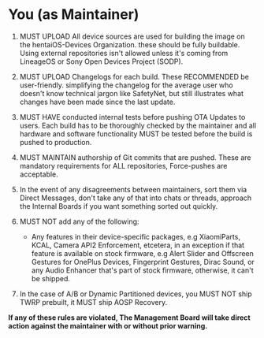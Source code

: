# You (as Maintainer)

1. MUST UPLOAD
All device sources are used for building the image on the hentaiOS-Devices Organization. these should be fully buildable. Using external repositories isn't allowed unless it's coming from LineageOS or Sony Open Devices Project (SODP).

2. MUST UPLOAD Changelogs for each build. These RECOMMENDED be user-friendly. simplifying the changelog for the average user who doesn't know technical jargon like SafetyNet, but still illustrates what changes have been made since the last update.

3. MUST HAVE conducted internal tests before pushing OTA Updates to users. Each build has to be thoroughly checked by the maintainer and all hardware and software functionality MUST be tested before the build is pushed to production.

4. MUST MAINTAIN authorship of Git commits that are pushed. These are mandatory requirements for ALL repositories, Force-pushes are acceptable.

5. In the event of any disagreements between maintainers, sort them via Direct Messages, don't take any of that into chats or threads, approach the Internal Boards if you want something sorted out quickly.

6. MUST NOT add any of the following:

    - Any features in their device-specific packages, e.g XiaomiParts, KCAL, Camera API2 Enforcement, etcetera, in an exception if that feature is available on stock firmware, e.g Alert Slider and Offscreen Gestures for OnePlus Devices, Fingerprint Gestures, Dirac Sound, or any Audio Enhancer that's part of stock firmware, otherwise, it can't be shipped.

7. In the case of A/B or Dynamic Partitioned devices, you MUST NOT ship TWRP prebuilt, it MUST ship AOSP Recovery.

**If any of these rules are violated, The Management Board will take direct action against the maintainer with or without prior warning.**

